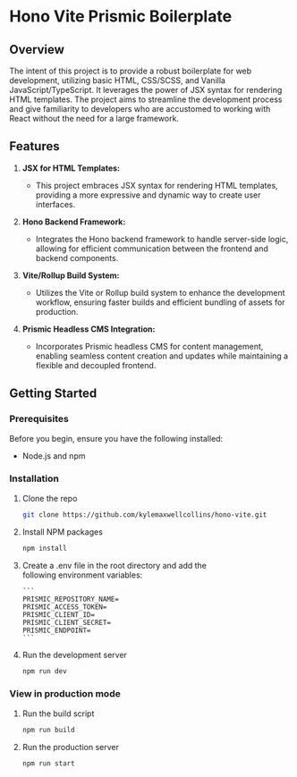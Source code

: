 # Hono Vite Prismic Boilerplate

## Overview

The intent of this project is to provide a robust boilerplate for web development, utilizing basic HTML, CSS/SCSS, and Vanilla JavaScript/TypeScript. It leverages the power of JSX syntax for rendering HTML templates. The project aims to streamline the development process and give familiarity to developers who are accustomed to working with React without the need for a large framework.

## Features

1. **JSX for HTML Templates:**

   - This project embraces JSX syntax for rendering HTML templates, providing a more expressive and dynamic way to create user interfaces.

2. **Hono Backend Framework:**

   - Integrates the Hono backend framework to handle server-side logic, allowing for efficient communication between the frontend and backend components.

3. **Vite/Rollup Build System:**

   - Utilizes the Vite or Rollup build system to enhance the development workflow, ensuring faster builds and efficient bundling of assets for production.

4. **Prismic Headless CMS Integration:**
   - Incorporates Prismic headless CMS for content management, enabling seamless content creation and updates while maintaining a flexible and decoupled frontend.

## Getting Started

### Prerequisites

Before you begin, ensure you have the following installed:

- Node.js and npm

### Installation

1.  Clone the repo

    ```sh
    git clone https://github.com/kylemaxwellcollins/hono-vite.git

    ```

2.  Install NPM packages
    ```sh
    npm install
    ```
3.  Create a .env file in the root directory and add the  
    following environment variables:

        ```
        PRISMIC_REPOSITORY_NAME=
        PRISMIC_ACCESS_TOKEN=
        PRISMIC_CLIENT_ID=
        PRISMIC_CLIENT_SECRET=
        PRISMIC_ENDPOINT=
        ```

4.  Run the development server
    ```sh
    npm run dev
    ```

### View in production mode

1. Run the build script
   ```sh
   npm run build
   ```
2. Run the production server
   ```sh
   npm run start
   ```

